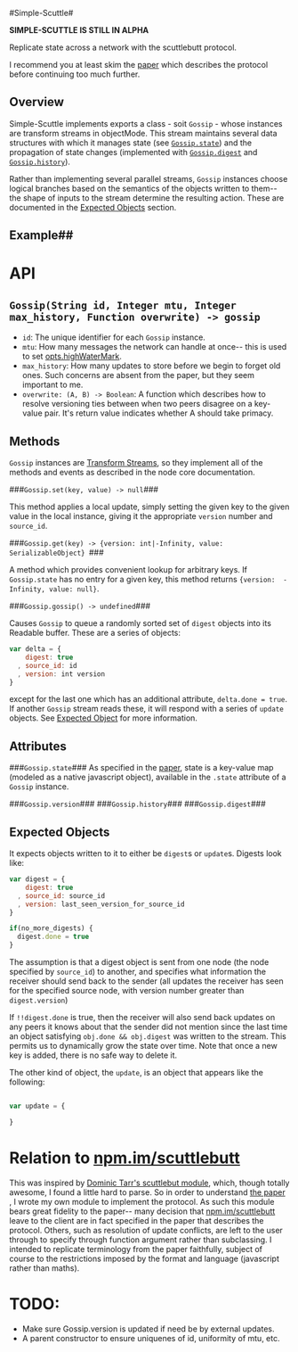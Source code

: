 #Simple-Scuttle#

**SIMPLE-SCUTTLE IS STILL IN ALPHA**

Replicate state across a network with the scuttlebutt protocol.

I recommend you at least skim the [paper][] which describes the
protocol before continuing too much further.

## Overview ##

Simple-Scuttle implements exports a class - soit `Gossip` - whose instances are
transform streams in objectMode. This stream maintains several data structures
with which it manages state (see [`Gossip.state`](#gossipstate)) and the
propagation of state changes (implemented with [`Gossip.digest`](#gossipdigest) and
[`Gossip.history`](#gossiphistory)).

Rather than implementing several parallel streams, `Gossip` instances choose
logical branches based on the semantics of the objects written to them--  the
shape of inputs to the stream determine the resulting action.  These are
documented in the [Expected Objects](#expectedobjects) section.

## Example##

# API #

## `Gossip(String id, Integer mtu, Integer max_history, Function overwrite) -> gossip` ##
 
- `id`: The unique identifier for each `Gossip` instance.  
- `mtu`: How many messages the network can handle at once-- this is used to set
[opts.highWaterMark](http://nodejs.org/api/stream.html#stream_new_stream_readable_options).
- `max_history`: How many updates to store before we begin to forget old ones. Such concerns are absent from the paper, but they seem important to me.
- `overwrite: (A, B) -> Boolean`: A function which describes how to resolve
  versioning ties between when two peers disagree on a key-value pair. It's
  return value indicates whether A should take primacy.

## Methods ##

`Gossip` instances are [Transform
Streams](http://nodejs.org/api/stream.html#stream_class_stream_transform_1), so
they implement all of the methods and events as described in the node core
documentation.

###`Gossip.set(key, value) -> null`###

This method applies a local update, simply setting the given key to the given
value in the local instance, giving it the appropriate `version` number and
`source_id`.

###`Gossip.get(key) -> {version: int|-Infinity, value: SerializableObject} `###

A method  which provides convenient lookup for arbitrary keys. If
`Gossip.state` has no entry for a given key, this method returns 
`{version:  -Infinity, value: null}`.

###`Gossip.gossip() -> undefined`###

Causes `Gossip` to queue a randomly sorted set of `digest` objects into its
Readable buffer. These are a series of objects:

```js
var delta = {
    digest: true
  , source_id: id
  , version: int version
}
```

except for the last one which has an additional attribute, `delta.done = true`.
If another `Gossip` stream reads these, it will respond with a series of
`update` objects. See [Expected Object](#expectedobjects) for more information.

## Attributes ##

###`Gossip.state`###
As specified in the [paper][], state is a
key-value map (modeled as a native javascript object), available in the
`.state` attribute of a `Gossip` instance.

###`Gossip.version`###
###`Gossip.history`###
###`Gossip.digest`###

## Expected Objects ##

 It expects objects 
written to it to either be `digest`s or `update`s. Digests look like: 


```js
var digest = {
    digest: true
  , source_id: source_id
  , version: last_seen_version_for_source_id
}

if(no_more_digests) {
  digest.done = true
}
```

The assumption is that a digest object is sent from one node (the node
specified by `source_id`) to another, and specifies what information the
receiver should send back to the sender (all updates the receiver has seen for
the specified source node, with version number greater than `digest.version`)

If `!!digest.done` is true, then the receiver will also send back updates on
any peers it knows about that the sender did not mention since the last time an
object  satisfying `obj.done && obj.digest` was written to the stream. This
permits us to dynamically grow the state over time. Note that once a new key is
added, there is no safe way to delete it.

The other kind of object, the `update`, is an object that appears like the
following:

```js

var update = {

}
```

# Relation to [npm.im/scuttlebutt][] #

This was inspired by [Dominic Tarr's scuttlebut
module][npm.im/scuttlebutt], which, though totally awesome,
I found a little hard to parse. So in order to understand [the
paper][paper] , I wrote my
own module to implement the protocol. As such this module bears great fidelity
to the paper-- many decision that [npm.im/scuttlebutt][] leave to the client
are in fact specified in the paper that describes the protocol. Others, such as
resolution of update conflicts, are left to the user through to specify through
function argument rather than subclassing. I intended to replicate terminology
from the paper faithfully, subject of course to the restrictions imposed by the
format and language (javascript rather than maths).

# TODO: #
- Make sure Gossip.version is updated if need be by external updates.
- A parent constructor to ensure uniquenes of id, uniformity of mtu, etc.

[npm.im/scuttlebutt]: https://npmjs.org/package/scuttlebutt
[paper]: http://www.cs.cornell.edu/home/rvr/papers/flowgossip.pdf
[vector-clocks-hard]: http://basho.com/why-vector-clocks-are-hard/

